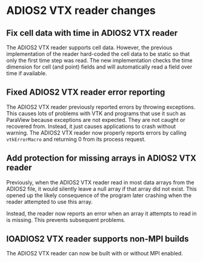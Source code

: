 # ADIOS2 VTX reader changes

## Fix cell data with time in ADIOS2 VTX reader

The ADIOS2 VTX reader supports cell data. However, the previous implementation of the reader
hard-coded the cell data to be static so that only the first time step was read. The new
implementation checks the time dimension for cell (and point) fields and will automatically read a
field over time if available.

## Fixed ADIOS2 VTX reader error reporting

The ADIOS2 VTX reader previously reported errors by throwing exceptions.  This causes lots of
problems with VTK and programs that use it such as ParaView because exceptions are not expected.
They are not caught or recovered from. Instead, it just causes applications to crash without
warning. The ADIOS2 VTX reader now properly reports errors by calling `vtkErrorMacro` and returning
0 from its process request.

## Add protection for missing arrays in ADIOS2 VTX reader

Previously, when the ADIOS2 VTX reader read in most data arrays from the ADIOS2 file, it would
silently leave a null array if that array did not exist. This opened up the likely consequence of
the program later crashing when the reader attempted to use this array.

Instead, the reader now reports an error when an array it attempts to read in is missing. This
prevents subsequent problems.

## IOADIOS2 VTX reader supports non-MPI builds

The ADIOS2 VTX reader can now be built with or without MPI enabled.
